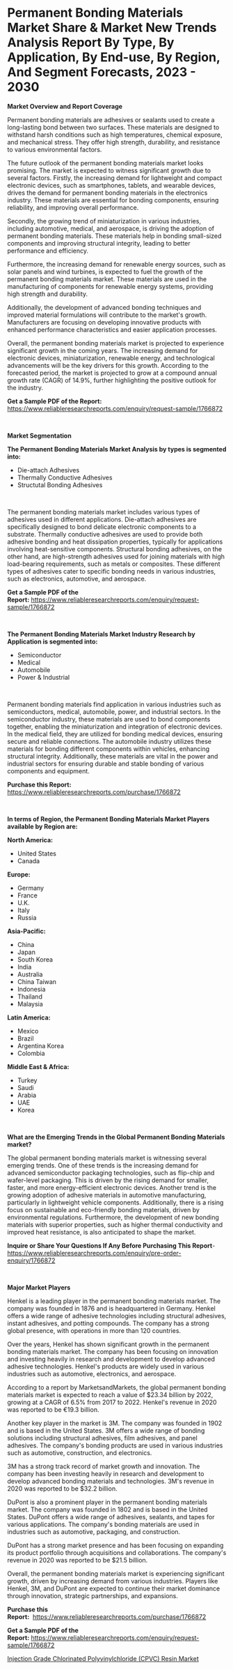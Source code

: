 <p><h1>Permanent Bonding Materials Market Share & Market New Trends Analysis Report By Type, By Application, By End-use, By Region, And Segment Forecasts, 2023 - 2030</h1></p><p><strong>Market Overview and Report Coverage</strong></p>
<p><p>Permanent bonding materials are adhesives or sealants used to create a long-lasting bond between two surfaces. These materials are designed to withstand harsh conditions such as high temperatures, chemical exposure, and mechanical stress. They offer high strength, durability, and resistance to various environmental factors.</p><p>The future outlook of the permanent bonding materials market looks promising. The market is expected to witness significant growth due to several factors. Firstly, the increasing demand for lightweight and compact electronic devices, such as smartphones, tablets, and wearable devices, drives the demand for permanent bonding materials in the electronics industry. These materials are essential for bonding components, ensuring reliability, and improving overall performance.</p><p>Secondly, the growing trend of miniaturization in various industries, including automotive, medical, and aerospace, is driving the adoption of permanent bonding materials. These materials help in bonding small-sized components and improving structural integrity, leading to better performance and efficiency.</p><p>Furthermore, the increasing demand for renewable energy sources, such as solar panels and wind turbines, is expected to fuel the growth of the permanent bonding materials market. These materials are used in the manufacturing of components for renewable energy systems, providing high strength and durability.</p><p>Additionally, the development of advanced bonding techniques and improved material formulations will contribute to the market's growth. Manufacturers are focusing on developing innovative products with enhanced performance characteristics and easier application processes.</p><p>Overall, the permanent bonding materials market is projected to experience significant growth in the coming years. The increasing demand for electronic devices, miniaturization, renewable energy, and technological advancements will be the key drivers for this growth. According to the forecasted period, the market is projected to grow at a compound annual growth rate (CAGR) of 14.9%, further highlighting the positive outlook for the industry.</p></p>
<p><strong>Get a Sample PDF of the Report:</strong> <a href="https://www.reliableresearchreports.com/enquiry/request-sample/1766872">https://www.reliableresearchreports.com/enquiry/request-sample/1766872</a></p>
<p>&nbsp;</p>
<p><strong>Market Segmentation</strong></p>
<p><strong>The Permanent Bonding Materials Market Analysis by types is segmented into:</strong></p>
<p><ul><li>Die-attach Adhesives</li><li>Thermally Conductive Adhesives</li><li>Structutal Bonding Adhesives</li></ul></p>
<p>&nbsp;</p>
<p><p>The permanent bonding materials market includes various types of adhesives used in different applications. Die-attach adhesives are specifically designed to bond delicate electronic components to a substrate. Thermally conductive adhesives are used to provide both adhesive bonding and heat dissipation properties, typically for applications involving heat-sensitive components. Structural bonding adhesives, on the other hand, are high-strength adhesives used for joining materials with high load-bearing requirements, such as metals or composites. These different types of adhesives cater to specific bonding needs in various industries, such as electronics, automotive, and aerospace.</p></p>
<p><strong>Get a Sample PDF of the Report:</strong>&nbsp;<a href="https://www.reliableresearchreports.com/enquiry/request-sample/1766872">https://www.reliableresearchreports.com/enquiry/request-sample/1766872</a></p>
<p>&nbsp;</p>
<p><strong>The Permanent Bonding Materials Market Industry Research by Application is segmented into:</strong></p>
<p><ul><li>Semiconductor</li><li>Medical</li><li>Automobile</li><li>Power & Industrial</li></ul></p>
<p>&nbsp;</p>
<p><p>Permanent bonding materials find application in various industries such as semiconductors, medical, automobile, power, and industrial sectors. In the semiconductor industry, these materials are used to bond components together, enabling the miniaturization and integration of electronic devices. In the medical field, they are utilized for bonding medical devices, ensuring secure and reliable connections. The automobile industry utilizes these materials for bonding different components within vehicles, enhancing structural integrity. Additionally, these materials are vital in the power and industrial sectors for ensuring durable and stable bonding of various components and equipment.</p></p>
<p><strong>Purchase this Report:</strong>&nbsp; <a href="https://www.reliableresearchreports.com/purchase/1766872">https://www.reliableresearchreports.com/purchase/1766872</a></p>
<p>&nbsp;</p>
<p><strong>In terms of Region, the Permanent Bonding Materials Market Players available by Region are:</strong></p>
<p>
    <p> <strong> North America: </strong>
        <ul>
            <li>United States</li>
            <li>Canada</li>
        </ul>
        </p> 
    <p> <strong> Europe: </strong>
        <ul>
            <li>Germany</li>
            <li>France</li>
            <li>U.K.</li>
            <li>Italy</li>
            <li>Russia</li>
        </ul>
        </p> 
    <p> <strong> Asia-Pacific: </strong>
        <ul>
            <li>China</li>
            <li>Japan</li>
            <li>South Korea</li>
            <li>India</li>
            <li>Australia</li>
            <li>China Taiwan</li>
            <li>Indonesia</li>
            <li>Thailand</li>
            <li>Malaysia</li>
        </ul>
        </p> 
    <p> <strong> Latin America: </strong>
        <ul>
            <li>Mexico</li>
            <li>Brazil</li>
            <li>Argentina Korea</li>
            <li>Colombia</li>
        </ul>
        </p> 
    <p> <strong> Middle East & Africa: </strong>
        <ul>
            <li>Turkey</li>
            <li>Saudi</li>
            <li>Arabia</li>
            <li>UAE</li>
            <li>Korea</li>
        </ul>
    </p>
    </p>
<p>&nbsp;</p>
<p><strong>What are the Emerging Trends in the Global Permanent Bonding Materials market?</strong></p>
<p><p>The global permanent bonding materials market is witnessing several emerging trends. One of these trends is the increasing demand for advanced semiconductor packaging technologies, such as flip-chip and wafer-level packaging. This is driven by the rising demand for smaller, faster, and more energy-efficient electronic devices. Another trend is the growing adoption of adhesive materials in automotive manufacturing, particularly in lightweight vehicle components. Additionally, there is a rising focus on sustainable and eco-friendly bonding materials, driven by environmental regulations. Furthermore, the development of new bonding materials with superior properties, such as higher thermal conductivity and improved heat resistance, is also anticipated to shape the market.</p></p>
<p><strong>Inquire or Share Your Questions If Any Before Purchasing This Report</strong>- <a href="https://www.reliableresearchreports.com/enquiry/pre-order-enquiry/1766872">https://www.reliableresearchreports.com/enquiry/pre-order-enquiry/1766872</a></p>
<p>&nbsp;</p>
<p><strong>Major Market Players</strong></p>
<p><p>Henkel is a leading player in the permanent bonding materials market. The company was founded in 1876 and is headquartered in Germany. Henkel offers a wide range of adhesive technologies including structural adhesives, instant adhesives, and potting compounds. The company has a strong global presence, with operations in more than 120 countries.</p><p>Over the years, Henkel has shown significant growth in the permanent bonding materials market. The company has been focusing on innovation and investing heavily in research and development to develop advanced adhesive technologies. Henkel's products are widely used in various industries such as automotive, electronics, and aerospace.</p><p>According to a report by MarketsandMarkets, the global permanent bonding materials market is expected to reach a value of $23.34 billion by 2022, growing at a CAGR of 6.5% from 2017 to 2022. Henkel's revenue in 2020 was reported to be €19.3 billion.</p><p>Another key player in the market is 3M. The company was founded in 1902 and is based in the United States. 3M offers a wide range of bonding solutions including structural adhesives, film adhesives, and panel adhesives. The company's bonding products are used in various industries such as automotive, construction, and electronics.</p><p>3M has a strong track record of market growth and innovation. The company has been investing heavily in research and development to develop advanced bonding materials and technologies. 3M's revenue in 2020 was reported to be $32.2 billion.</p><p>DuPont is also a prominent player in the permanent bonding materials market. The company was founded in 1802 and is based in the United States. DuPont offers a wide range of adhesives, sealants, and tapes for various applications. The company's bonding materials are used in industries such as automotive, packaging, and construction.</p><p>DuPont has a strong market presence and has been focusing on expanding its product portfolio through acquisitions and collaborations. The company's revenue in 2020 was reported to be $21.5 billion.</p><p>Overall, the permanent bonding materials market is experiencing significant growth, driven by increasing demand from various industries. Players like Henkel, 3M, and DuPont are expected to continue their market dominance through innovation, strategic partnerships, and expansions.</p></p>
<p><strong>Purchase this Report:</strong>&nbsp;&nbsp;<a href="https://www.reliableresearchreports.com/purchase/1766872">https://www.reliableresearchreports.com/purchase/1766872</a></p>
<p></p>
<p><strong>Get a Sample PDF of the Report:</strong>&nbsp;<a href="https://www.reliableresearchreports.com/enquiry/request-sample/1766872">https://www.reliableresearchreports.com/enquiry/request-sample/1766872</a></p>
<p><p><a href="https://github.com/NorbertYates/Market-Research-Report-List-2/blob/main/injection-grade-chlorinated-polyvinylchloride-cpvc-resin-market.md">Injection Grade Chlorinated Polyvinylchloride (CPVC) Resin Market</a></p></p>